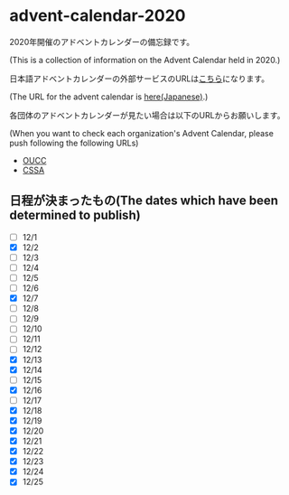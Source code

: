# advent-calendar-2020
2020年開催のアドベントカレンダーの備忘録です。

(This is a collection of information on the Advent Calendar held in 2020.)

日本語アドベントカレンダーの外部サービスのURLは[こちら](https://adventar.org/calendars/5546)になります。

(The URL for the advent calendar is [here(Japanese)](https://adventar.org/calendars/5546).)

各団体のアドベントカレンダーが見たい場合は以下のURLからお願いします。

(When you want to check each organization's Advent Calendar, please push following the following URLs)

- [OUCC](https://github.com/OUCC/advent-calendar-2020/blob/OUCC/README.md)
- [CSSA](https://github.com/OUCC/advent-calendar-2020/blob/CSSA/README.md)

## 日程が決まったもの(The dates which have been determined to publish)
- [ ] 12/1
- [x] 12/2
- [ ] 12/3
- [ ] 12/4
- [ ] 12/5
- [ ] 12/6
- [x] 12/7
- [ ] 12/8
- [ ] 12/9
- [ ] 12/10
- [ ] 12/11
- [ ] 12/12
- [x] 12/13
- [x] 12/14
- [ ] 12/15
- [x] 12/16
- [ ] 12/17
- [x] 12/18
- [x] 12/19
- [x] 12/20
- [x] 12/21
- [x] 12/22
- [x] 12/23
- [x] 12/24
- [x] 12/25